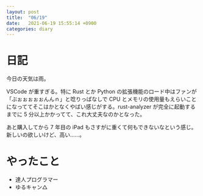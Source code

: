 ```yaml
---
layout: post
title:  "06/19"
date:   2021-06-19 15:55:14 +0900
categories: diary
---
```

# 日記

今日の天気は雨。

VSCode が重すぎる。特に Rust とか Python の拡張機能のロード中はファンが「ぶぉぉぉぉぉんんｎ」と唸りっぱなしで CPU とメモリの使用量もえらいことになっててそこはかとなくやばい感じがする。rust-analyzer が完全に起動するまでに 5 分以上かかってて、これ大丈夫なのかとなった。

あと購入してから 7 年目の iPad もさすがに重くて何もできないなという感じ。新しいの欲しいけど、高い......。

# やったこと

- 達人プログラマー
- ゆるキャン△